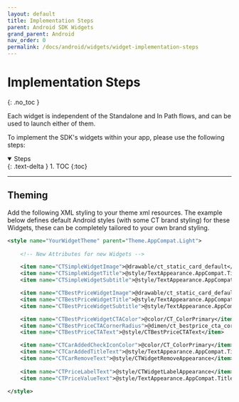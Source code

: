 ```yaml
---
layout: default
title: Implementation Steps
parent: Android SDK Widgets
grand_parent: Android
nav_order: 0
permalink: /docs/android/widgets/widget-implementation-steps
---
```


# Implementation Steps
{: .no_toc }

Each widget is independent of the Standalone and In Path flows, and can be used to launch either of them.

To implement the SDK's widgets within your app, please use the following steps:

<details open markdown="block">
  <summary>
    Steps
  </summary>
  {: .text-delta }
1. TOC
{:toc}
</details>

---

## Theming 

Add the following XML styling to your theme xml resources. The example below defines default Android styles (with some CT brand styling) for these Widgets,
these can be completely tailored to your own brand styling. 

````xml
<style name="YourWidgetTheme" parent="Theme.AppCompat.Light">
          
    <!-- New Attributes for new Widgets -->

    <item name="CTSimpleWidgetImage">@drawable/ct_static_card_default</item>
    <item name="CTSimpleWidgetTitle">@style/TextAppearance.AppCompat.Title</item>
    <item name="CTSimpleWidgetSubtitle">@style/TextAppearance.AppCompat.Body1</item>

    <item name="CTBestPriceWidgetImage">@drawable/ct_static_card_default</item>
    <item name="CTBestPriceWidgetTitle">@style/TextAppearance.AppCompat.Title</item>
    <item name="CTBestPriceWidgetSubtitle">@style/TextAppearance.AppCompat.Body1</item>

    <item name="CTBestPriceWidgetCTAColor">@color/CT_ColorPrimary</item>
    <item name="CTBestPriceCTACornerRadius">@dimen/ct_bestprice_cta_corner_radius</item>
    <item name="CTBestPriceCTAText">@style/CTBestPriceCTAText</item>

    <item name="CTCarAddedCheckIconColor">@color/CT_ColorPrimary</item>
    <item name="CTCarAddedTitleText">@style/TextAppearance.AppCompat.Title</item>
    <item name="CTCarRemoveText">@style/CTWidgetRemoveAppearance</item>
    
    <item name="CTPriceLabelText">@style/CTWidgetLabelAppearance</item>
    <item name="CTPriceValueText">@style/TextAppearance.AppCompat.Title</item>
    
</style>
````